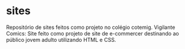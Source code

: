 # sites
Repositório de sites feitos como projeto no colégio cotemig.
Vigilante Comics: Site feito como projeto de site de e-commercer destinando ao público jovem adulto utilizando HTML e CSS.
